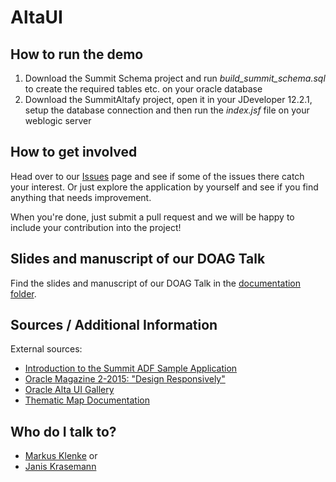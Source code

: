 # AltaUI

## How to run the demo

1. Download the Summit Schema project and run *build_summit_schema.sql* to create the required tables etc. on your oracle database
2. Download the SummitAltafy project, open it in your JDeveloper 12.2.1, setup the database connection and then run the *index.jsf* file on your weblogic server

## How to get involved

Head over to our [Issues](https://github.com/ADFCommunityDE/Summit-Alta-Modernization/issues) page and see if some of the issues there catch your interest. Or just explore the application by yourself and see if you find anything that needs improvement.

When you're done, just submit a pull request and we will be happy to include your contribution into the project!

## Slides and manuscript of our DOAG Talk

Find the slides and manuscript of our DOAG Talk in the [documentation folder](https://github.com/ADFCommunityDE/Summit-Alta-Modernization/tree/master/doc).

## Sources / Additional Information

External sources:
* [Introduction to the Summit ADF Sample Application](https://docs.oracle.com/middleware/1213/adf/develop/adf-about-summit-sample.htm#ADFFD53577)
* [Oracle Magazine 2-2015: "Design Responsively"](http://www.oracle.com/technetwork/issue-archive/2015/15-mar/o25adf-2458825.html)
* [Oracle Alta UI Gallery](http://www.oracle.com/webfolder/ux/middleware/alta/gallery/gallery.html)
* [Thematic Map Documentation](http://docs.oracle.com/middleware/1213/adf/tag-reference-dvt/tagdoc/dvt_thematicMap.html)

## Who do I talk to?

* [Markus Klenke](https://github.com/mketeam) or
* [Janis Krasemann](https://github.com/janis-kra)
